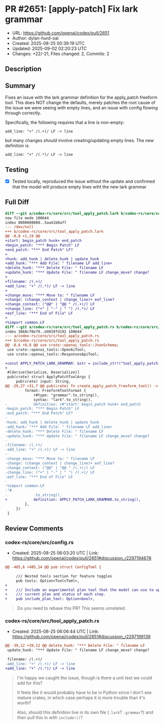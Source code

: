 # PR #2651: [apply-patch] Fix lark grammar

- URL: https://github.com/openai/codex/pull/2651
- Author: dylan-hurd-oai
- Created: 2025-08-25 00:39:19 UTC
- Updated: 2025-09-02 02:20:23 UTC
- Changes: +22/-21, Files changed: 2, Commits: 2

## Description

## Summary
Fixes an issue with the lark grammar definition for the apply_patch freeform tool. This does NOT change the defaults, merely patches the root cause of the issue we were seeing with empty lines, and an issue with config flowing through correctly.

Specifically, the following requires that a line is non-empty:
```
add_line: "+" /(.+)/ LF -> line
```
but many changes _should_ involve creating/updating empty lines. The new definition is:
```
add_line: "+" /(.*)/ LF -> line
```

## Testing
- [x] Tested locally, reproduced the issue without the update and confirmed that the model will produce empty lines wiht the new lark grammar

## Full Diff

```diff
diff --git a/codex-rs/core/src/tool_apply_patch.lark b/codex-rs/core/src/tool_apply_patch.lark
new file mode 100644
index 0000000000..5aa41b0af7
--- /dev/null
+++ b/codex-rs/core/src/tool_apply_patch.lark
@@ -0,0 +1,19 @@
+start: begin_patch hunk+ end_patch
+begin_patch: "*** Begin Patch" LF
+end_patch: "*** End Patch" LF?
+
+hunk: add_hunk | delete_hunk | update_hunk
+add_hunk: "*** Add File: " filename LF add_line+
+delete_hunk: "*** Delete File: " filename LF
+update_hunk: "*** Update File: " filename LF change_move? change?
+
+filename: /(.+)/
+add_line: "+" /(.*)/ LF -> line
+
+change_move: "*** Move to: " filename LF
+change: (change_context | change_line)+ eof_line?
+change_context: ("@@" | "@@ " /(.+)/) LF
+change_line: ("+" | "-" | " ") /(.*)/ LF
+eof_line: "*** End of File" LF
+
+%import common.LF
diff --git a/codex-rs/core/src/tool_apply_patch.rs b/codex-rs/core/src/tool_apply_patch.rs
index 3868cf0e70..d4039fd192 100644
--- a/codex-rs/core/src/tool_apply_patch.rs
+++ b/codex-rs/core/src/tool_apply_patch.rs
@@ -8,6 +8,8 @@ use crate::openai_tools::JsonSchema;
 use crate::openai_tools::OpenAiTool;
 use crate::openai_tools::ResponsesApiTool;
 
+const APPLY_PATCH_LARK_GRAMMAR: &str = include_str!("tool_apply_patch.lark");
+
 #[derive(Serialize, Deserialize)]
 pub(crate) struct ApplyPatchToolArgs {
     pub(crate) input: String,
@@ -29,27 +31,7 @@ pub(crate) fn create_apply_patch_freeform_tool() -> OpenAiTool {
         format: FreeformToolFormat {
             r#type: "grammar".to_string(),
             syntax: "lark".to_string(),
-            definition: r#"start: begin_patch hunk+ end_patch
-begin_patch: "*** Begin Patch" LF
-end_patch: "*** End Patch" LF?
-
-hunk: add_hunk | delete_hunk | update_hunk
-add_hunk: "*** Add File: " filename LF add_line+
-delete_hunk: "*** Delete File: " filename LF
-update_hunk: "*** Update File: " filename LF change_move? change?
-
-filename: /(.+)/
-add_line: "+" /(.+)/ LF -> line
-
-change_move: "*** Move to: " filename LF
-change: (change_context | change_line)+ eof_line?
-change_context: ("@@" | "@@ " /(.+)/) LF
-change_line: ("+" | "-" | " ") /(.+)/ LF
-eof_line: "*** End of File" LF
-
-%import common.LF
-"#
-            .to_string(),
+            definition: APPLY_PATCH_LARK_GRAMMAR.to_string(),
         },
     })
 }
```

## Review Comments

### codex-rs/core/src/config.rs

- Created: 2025-08-25 06:03:20 UTC | Link: https://github.com/openai/codex/pull/2651#discussion_r2297194678

```diff
@@ -485,6 +485,14 @@ pub struct ConfigToml {
 
     /// Nested tools section for feature toggles
     pub tools: Option<ToolsToml>,
+
+    /// Include an experimental plan tool that the model can use to update its
+    /// current plan and status of each step.
+    pub include_plan_tool: Option<bool>,
```

> Do you need to rebase this PR? This seems unrelated.

### codex-rs/core/src/tool_apply_patch.rs

- Created: 2025-08-25 06:06:44 UTC | Link: https://github.com/openai/codex/pull/2651#discussion_r2297199139

```diff
@@ -39,12 +39,12 @@ delete_hunk: "*** Delete File: " filename LF
 update_hunk: "*** Update File: " filename LF change_move? change?
 
 filename: /(.+)/
-add_line: "+" /(.+)/ LF -> line
+add_line: "+" /(.*)/ LF -> line
```

> I'm happy we caught the issue, though is there a unit test we could add for this?
> 
> It feels like it would probably have to be in Python since I don't see mature crates, in which case perhaps it is more trouble than it's worth?
> 
> Also, should this definition live in its own file (`.lark`? `.grammar`?) and then pull this in with `include!()`?
